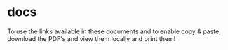 # docs
To use the links available in these documents and to enable copy & paste, download the PDF's and view them locally and print them!
